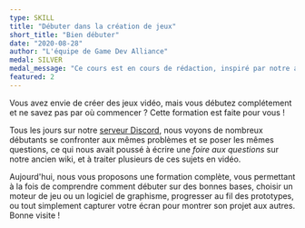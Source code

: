 ```yaml
---
type: SKILL
title: "Débuter dans la création de jeux"
short_title: "Bien débuter"
date: "2020-08-28"
author: "L'équipe de Game Dev Alliance"
medal: SILVER
medal_message: "Ce cours est en cours de rédaction, inspiré par notre ancienne [\"foire aux questions\"](https://wiki.gamedevalliance.fr/faq/)."
featured: 2
---
```


Vous avez envie de créer des jeux vidéo, mais vous débutez complétement et ne savez pas par où commencer ? Cette formation est faite pour vous !

Tous les jours sur notre [serveur Discord](https://discord.gg/RrBppaj), nous voyons de nombreux débutants se confronter aux mêmes problèmes et se poser les mêmes questions, ce qui nous avait poussé à écrire une *foire aux questions* sur notre ancien wiki, et à traiter plusieurs de ces sujets en vidéo.

Aujourd'hui, nous vous proposons une formation complète, vous permettant à la fois de comprendre comment débuter sur des bonnes bases, choisir un moteur de jeu ou un logiciel de graphisme, progresser au fil des prototypes, ou tout simplement capturer votre écran pour montrer son projet aux autres. Bonne visite !
